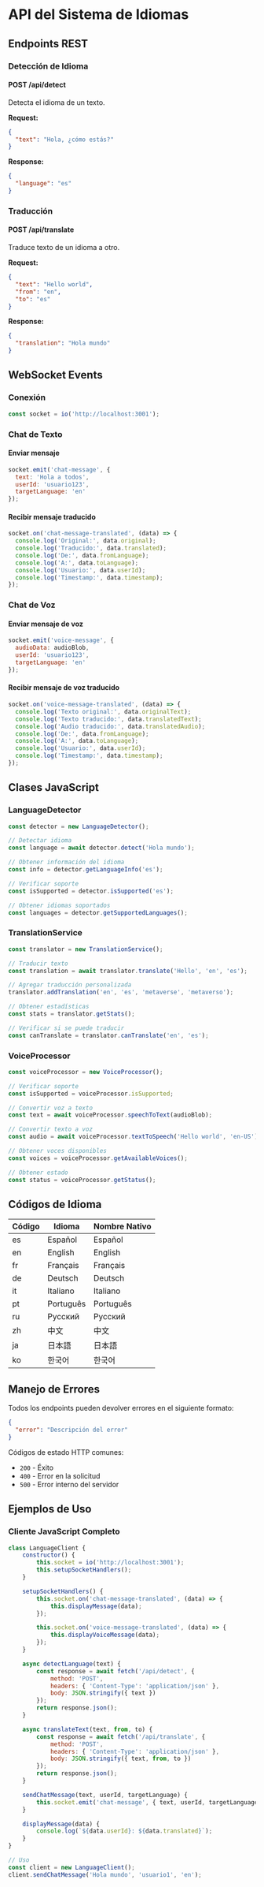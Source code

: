 # API del Sistema de Idiomas

## Endpoints REST

### Detección de Idioma

#### POST /api/detect

Detecta el idioma de un texto.

**Request:**
```json
{
  "text": "Hola, ¿cómo estás?"
}
```

**Response:**
```json
{
  "language": "es"
}
```

### Traducción

#### POST /api/translate

Traduce texto de un idioma a otro.

**Request:**
```json
{
  "text": "Hello world",
  "from": "en",
  "to": "es"
}
```

**Response:**
```json
{
  "translation": "Hola mundo"
}
```

## WebSocket Events

### Conexión

```javascript
const socket = io('http://localhost:3001');
```

### Chat de Texto

#### Enviar mensaje
```javascript
socket.emit('chat-message', {
  text: 'Hola a todos',
  userId: 'usuario123',
  targetLanguage: 'en'
});
```

#### Recibir mensaje traducido
```javascript
socket.on('chat-message-translated', (data) => {
  console.log('Original:', data.original);
  console.log('Traducido:', data.translated);
  console.log('De:', data.fromLanguage);
  console.log('A:', data.toLanguage);
  console.log('Usuario:', data.userId);
  console.log('Timestamp:', data.timestamp);
});
```

### Chat de Voz

#### Enviar mensaje de voz
```javascript
socket.emit('voice-message', {
  audioData: audioBlob,
  userId: 'usuario123',
  targetLanguage: 'en'
});
```

#### Recibir mensaje de voz traducido
```javascript
socket.on('voice-message-translated', (data) => {
  console.log('Texto original:', data.originalText);
  console.log('Texto traducido:', data.translatedText);
  console.log('Audio traducido:', data.translatedAudio);
  console.log('De:', data.fromLanguage);
  console.log('A:', data.toLanguage);
  console.log('Usuario:', data.userId);
  console.log('Timestamp:', data.timestamp);
});
```

## Clases JavaScript

### LanguageDetector

```javascript
const detector = new LanguageDetector();

// Detectar idioma
const language = await detector.detect('Hola mundo');

// Obtener información del idioma
const info = detector.getLanguageInfo('es');

// Verificar soporte
const isSupported = detector.isSupported('es');

// Obtener idiomas soportados
const languages = detector.getSupportedLanguages();
```

### TranslationService

```javascript
const translator = new TranslationService();

// Traducir texto
const translation = await translator.translate('Hello', 'en', 'es');

// Agregar traducción personalizada
translator.addTranslation('en', 'es', 'metaverse', 'metaverso');

// Obtener estadísticas
const stats = translator.getStats();

// Verificar si se puede traducir
const canTranslate = translator.canTranslate('en', 'es');
```

### VoiceProcessor

```javascript
const voiceProcessor = new VoiceProcessor();

// Verificar soporte
const isSupported = voiceProcessor.isSupported;

// Convertir voz a texto
const text = await voiceProcessor.speechToText(audioBlob);

// Convertir texto a voz
const audio = await voiceProcessor.textToSpeech('Hello world', 'en-US');

// Obtener voces disponibles
const voices = voiceProcessor.getAvailableVoices();

// Obtener estado
const status = voiceProcessor.getStatus();
```

## Códigos de Idioma

| Código | Idioma | Nombre Nativo |
|--------|--------|---------------|
| es | Español | Español |
| en | English | English |
| fr | Français | Français |
| de | Deutsch | Deutsch |
| it | Italiano | Italiano |
| pt | Português | Português |
| ru | Русский | Русский |
| zh | 中文 | 中文 |
| ja | 日本語 | 日本語 |
| ko | 한국어 | 한국어 |

## Manejo de Errores

Todos los endpoints pueden devolver errores en el siguiente formato:

```json
{
  "error": "Descripción del error"
}
```

Códigos de estado HTTP comunes:
- `200` - Éxito
- `400` - Error en la solicitud
- `500` - Error interno del servidor

## Ejemplos de Uso

### Cliente JavaScript Completo

```javascript
class LanguageClient {
    constructor() {
        this.socket = io('http://localhost:3001');
        this.setupSocketHandlers();
    }

    setupSocketHandlers() {
        this.socket.on('chat-message-translated', (data) => {
            this.displayMessage(data);
        });

        this.socket.on('voice-message-translated', (data) => {
            this.displayVoiceMessage(data);
        });
    }

    async detectLanguage(text) {
        const response = await fetch('/api/detect', {
            method: 'POST',
            headers: { 'Content-Type': 'application/json' },
            body: JSON.stringify({ text })
        });
        return response.json();
    }

    async translateText(text, from, to) {
        const response = await fetch('/api/translate', {
            method: 'POST',
            headers: { 'Content-Type': 'application/json' },
            body: JSON.stringify({ text, from, to })
        });
        return response.json();
    }

    sendChatMessage(text, userId, targetLanguage) {
        this.socket.emit('chat-message', { text, userId, targetLanguage });
    }

    displayMessage(data) {
        console.log(`${data.userId}: ${data.translated}`);
    }
}

// Uso
const client = new LanguageClient();
client.sendChatMessage('Hola mundo', 'usuario1', 'en');
``` 